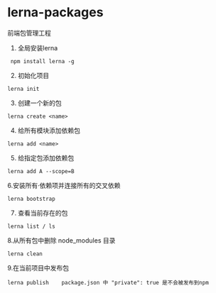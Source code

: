 # lerna-packages
前端包管理工程
1. 全局安装lerna
```
 npm install lerna -g
 ```
2. 初始化项目
```
lerna init
```
3. 创建一个新的包
```
lerna create <name>
```
4. 给所有模块添加依赖包
```
lerna add <name>
```
5. 给指定包添加依赖包
```
lerna add A --scope=B
```
6.安装所有·依赖项并连接所有的交叉依赖
```
lerna bootstrap
```
7. 查看当前存在的包
```
lerna list / ls
```
8.从所有包中删除 node_modules 目录
```
lerna clean
```
9.在当前项目中发布包
```
lerna publish    package.json 中 "private": true 是不会被发布到npm
```
